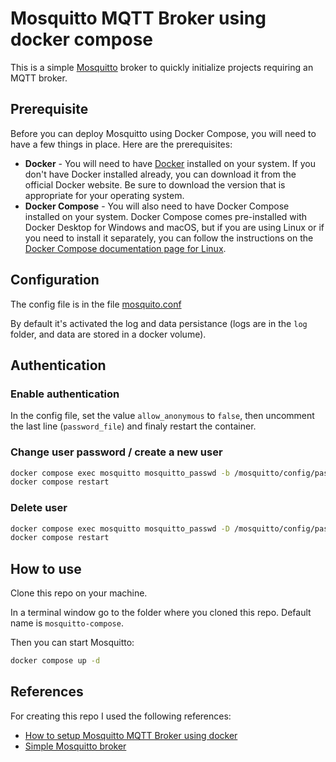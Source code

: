# Mosquitto MQTT Broker using docker compose

This is a simple [Mosquitto](https://mosquitto.org) broker to quickly initialize projects requiring an MQTT broker.

## Prerequisite

Before you can deploy Mosquitto using Docker Compose, you will need to have a few things in place. Here are the prerequisites:

- **Docker** - You will need to have [Docker](https://docs.docker.com/get-docker/) installed on your system. If you don't have Docker installed already, you can download it from the official Docker website. Be sure to download the version that is appropriate for your operating system.
- **Docker Compose** - You will also need to have Docker Compose installed on your system. Docker Compose comes pre-installed with Docker Desktop for Windows and macOS, but if you are using Linux or if you need to install it separately, you can follow the instructions on the [Docker Compose documentation page for Linux](https://docs.docker.com/compose/install/linux/).


## Configuration

The config file is in the file [mosquito.conf](./config/mosquitto.conf)

By default it's activated the log and data persistance (logs are in the `log` folder, and data are stored in a docker volume).


## Authentication

### Enable authentication

In the config file, set the value `allow_anonymous` to `false`, then uncomment the last line (`password_file`) and finaly restart the container.


### Change user password / create a new user

```bash
docker compose exec mosquitto mosquitto_passwd -b /mosquitto/config/password.txt user password
docker compose restart
```

### Delete user

```bash
docker compose exec mosquitto mosquitto_passwd -D /mosquitto/config/password.txt user
docker compose restart
```

## How to use

Clone this repo on your machine.

In a terminal window go to the folder where you cloned this repo. Default name is `mosquitto-compose`.

Then you can start Mosquitto:

```bash
docker compose up -d
```


## References

For creating this repo I used the following references:

- [How to setup Mosquitto MQTT Broker using docker](https://github.com/sukesh-ak/setup-mosquitto-with-docker)
- [Simple Mosquitto broker](https://github.com/vvatelot/mosquitto-docker-compose)

